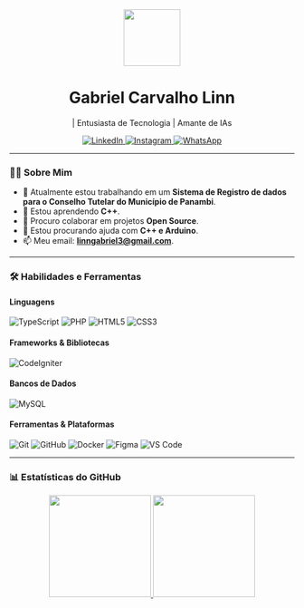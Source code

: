 <div id="header" align="center">
  <img src="https://media.giphy.com/media/M9gbBd9nbDrOTu1Mqx/giphy.gif" width="100"/>
  <h1>Gabriel Carvalho Linn</h1>
  <p>| Entusiasta de Tecnologia | Amante de IAs</p>
  
  <div id="social-media" align="center">
    <a href="https://www.linkedin.com/in/gabriellinn" target="_blank">
      <img src="https://img.shields.io/badge/LinkedIn-0077B5?style=for-the-badge&logo=linkedin&logoColor=white" alt="LinkedIn"/>
    </a>
    <a href="https://www.instagram.com/gabcl" target="_blank">
      <img src="https://img.shields.io/badge/Instagram-E4405F?style=for-the-badge&logo=instagram&logoColor=white" alt="Instagram"/>
    </a>
    <a href="https://wa.me/55996946578" target="_blank">
      <img src="https://img.shields.io/badge/WhatsApp-25D366?style=for-the-badge&logo=whatsapp&logoColor=white" alt="WhatsApp"/>
    </a>
  </div>
</div>

---

### 👨‍💻 Sobre Mim

- 🔭 Atualmente estou trabalhando em um **Sistema de Registro de dados para o Conselho Tutelar do Município de Panambi**.
- 🌱 Estou aprendendo **C++**.
- 👯 Procuro colaborar em projetos **Open Source**.
- 🤔 Estou procurando ajuda com **C++ e Arduino**.
- 📫 Meu email: **linngabriel3@gmail.com**.


---

### 🛠️ Habilidades e Ferramentas

<div align="left">
  <h4>Linguagens</h4>
 
  <img src="https://img.shields.io/badge/TypeScript-3178C6?style=for-the-badge&logo=typescript&logoColor=white" alt="TypeScript"/>
  <img src="https://img.shields.io/badge/PHP-777BB4?style=for-the-badge&logo=php&logoColor=white" alt="PHP"/>
  <img src="https://img.shields.io/badge/HTML5-E34F26?style=for-the-badge&logo=html5&logoColor=white" alt="HTML5"/>
  <img src="https://img.shields.io/badge/CSS3-1572B6?style=for-the-badge&logo=css3&logoColor=white" alt="CSS3"/>
  <br>
  
  <h4>Frameworks & Bibliotecas</h4>
  <img src="https://shield.codeigniter.com/" alt="CodeIgniter"/>
  <br>
  
  <h4>Bancos de Dados</h4>
  <img src="https://img.shields.io/badge/MySQL-4479A1?style=for-the-badge&logo=mysql&logoColor=white" alt="MySQL"/>
 
  <br>
  
  <h4>Ferramentas & Plataformas</h4>
  <img src="https://img.shields.io/badge/Git-F05032?style=for-the-badge&logo=git&logoColor=white" alt="Git"/>
  <img src="https://img.shields.io/badge/GitHub-181717?style=for-the-badge&logo=github&logoColor=white" alt="GitHub"/>
  <img src="https://img.shields.io/badge/Docker-2496ED?style=for-the-badge&logo=docker&logoColor=white" alt="Docker"/>
  <img src="https://img.shields.io/badge/Figma-F24E1E?style=for-the-badge&logo=figma&logoColor=white" alt="Figma"/>
  <img src="https://img.shields.io/badge/VS_Code-007ACC?style=for-the-badge&logo=visual-studio-code&logoColor=white" alt="VS Code"/>
</div>

---

### 📊 Estatísticas do GitHub

<div align="center">
  <a href="https://github.com/gabriellinn">
    <img height="180em" src="https://github-readme-stats.vercel.app/api?username=gabriellinn&show_icons=true&theme=dracula&include_all_commits=true&count_private=true"/>
    <img height="180em" src="https://github-readme-stats.vercel.app/api/top-langs/?username=gabriellinn&layout=compact&langs_count=7&theme=dracula"/>
  </a>
</div>
